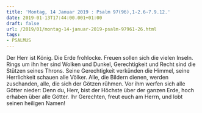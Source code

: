 ```yaml
---
title: 'Montag, 14 Januar 2019 : Psalm 97(96),1-2.6-7.9.12.'
date: 2019-01-13T17:44:00.001+01:00
draft: false
url: /2019/01/montag-14-januar-2019-psalm-97961-26.html
tags: 
- PSALMUS
---
```


Der Herr ist König. Die Erde frohlocke. Freuen sollen sich die vielen Inseln. Rings um ihn her sind Wolken und Dunkel, Gerechtigkeit und Recht sind die Stützen seines Throns. Seine Gerechtigkeit verkünden die Himmel, seine Herrlichkeit schauen alle Völker. Alle, die Bildern dienen, werden zuschanden, alle, die sich der Götzen rühmen. Vor ihm werfen sich alle Götter nieder: Denn du, Herr, bist der Höchste über der ganzen Erde, hoch erhaben über alle Götter. Ihr Gerechten, freut euch am Herrn, und lobt seinen heiligen Namen!